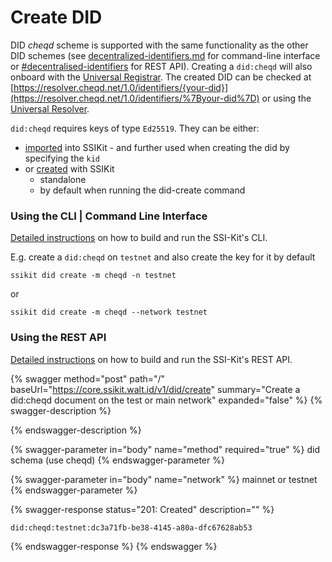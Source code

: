 # Create DID

DID _cheqd_ scheme is supported with the same functionality as the other DID schemes (see [decentralized-identifiers.md](../../getting-started/cli-command-line-interface/decentralized-identifiers.md "mention") for command-line interface or [#decentralised-identifiers](../../getting-started/rest-apis/core-api.md#decentralised-identifiers "mention") for REST API). Creating a `did:cheqd` will also onboard with the [Universal Registrar](https://uniregistrar.io). The created DID can be checked at [https://resolver.cheqd.net/1.0/identifiers/{your-did}](https://resolver.cheqd.net/1.0/identifiers/%7Byour-did%7D) or using the [Universal Resolver](https://dev.uniresolver.io).

`did:cheqd` requires keys of type `Ed25519`. They can be either:

* [imported](broken-reference) into SSIKit - and further used when creating the did by specifying the `kid`
* or [created](broken-reference) with SSIKit
  * standalone
  * by default when running the did-create command

### Using the CLI | Command Line Interface

[Detailed instructions](../../getting-started/cli-command-line-interface.md) on how to build and run the SSI-Kit's CLI.

E.g. create a `did:cheqd` on `testnet` and also create the key for it by default

```
ssikit did create -m cheqd -n testnet
```

or

```
ssikit did create -m cheqd --network testnet
```

### Using the REST API

[Detailed instructions](../../getting-started/rest-apis.md) on how to build and run the SSI-Kit's REST API.&#x20;

{% swagger method="post" path="/" baseUrl="https://core.ssikit.walt.id/v1/did/create" summary="Create a did:cheqd document on the test or main network" expanded="false" %}
{% swagger-description %}

{% endswagger-description %}

{% swagger-parameter in="body" name="method" required="true" %}
did schema (use cheqd)
{% endswagger-parameter %}

{% swagger-parameter in="body" name="network" %}
mainnet or testnet
{% endswagger-parameter %}

{% swagger-response status="201: Created" description="" %}
```
did:cheqd:testnet:dc3a71fb-be38-4145-a80a-dfc67628ab53
```
{% endswagger-response %}
{% endswagger %}

